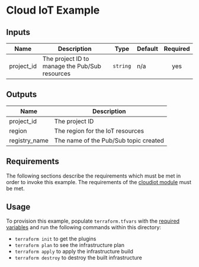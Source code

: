 # Cloud IoT Example

<!-- BEGINNING OF PRE-COMMIT-TERRAFORM DOCS HOOK -->
## Inputs

| Name | Description | Type | Default | Required |
|------|-------------|------|---------|:--------:|
| project\_id | The project ID to manage the Pub/Sub resources | `string` | n/a | yes |

## Outputs

| Name | Description |
|------|-------------|
| project\_id | The project ID |
| region | The region for the IoT resources |
| registry\_name | The name of the Pub/Sub topic created |

<!-- END OF PRE-COMMIT-TERRAFORM DOCS HOOK -->

## Requirements

The following sections describe the requirements which must be met in
order to invoke this example. The requirements of the
[cloudiot module](../../modules/cloudiot) must be met.

## Usage

To provision this example, populate `terraform.tfvars` with the [required variables](#inputs) and run the following commands within
this directory:
- `terraform init` to get the plugins
- `terraform plan` to see the infrastructure plan
- `terraform apply` to apply the infrastructure build
- `terraform destroy` to destroy the built infrastructure
